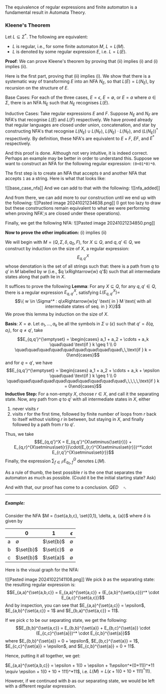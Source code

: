 
The equivalence of regular expressions and finite automaton is a fundamental result in Automata Theory. 

### Kleene's Theorem

Let $L \subseteq \Sigma^*$. The following are equivalent: 
- $L$ is regular, i.e., for some finite automaton $M$, $L = L(M)$.
- $L$ is denoted by some regular expression $E$, i.e. $L = L(E)$.

**Proof**: We can prove Kleene's theorem by proving that (ii) implies (i) and (i) implies (ii).

Here is the first part, proving that (ii) implies (i). We show that there is a systematic way of transforming $E$ into an NFA $N_E$, so that $L(E) = L(N_E)$, by recursion on the structure of $E$.

Base Cases: For each of the three cases, $E = \epsilon$, $E = \emptyset$, or $E = a$ where $a \in \Sigma$, there is an NFA $N_E$ such that $N_E$ recognises $L(E)$.

Inductive Cases: Take regular expressions $E$ and $F$. Suppose $N_E$ and $N_F$ are NFA's that recognise $L(E)$ and $L(F)$ respectively. We have proved already that regular languages are closed under union, concatenation, and star by constructing NFA's that recognise $L(N_E) \cup L(N_F)$, $L(N_E) \cdot L(N_F)$, and $(L(N_E))^*$ respectively. By definition, these NFA's are equivalent to $E + F$, $EF$, and $E^*$ respectively.

And this proof is done. Although not very intuitive, it is indeed correct. Perhaps an example may be better in order to understand this. Suppose we want to construct an NFA for the following regular expression: `(0+01*0)*0`. 

The first step is to create an NFA that accepts `0` and another NFA that accepts `1` as a string. Here is what that looks like:

![[base_case_nfa]]
And we can add to that with the following:
![[nfa_added]]

And from there, we can add more to our construction until we end up with the following:
![[Pasted image 20241021234638.png]]
(I got too lazy to draw but these constructions remain equivalent to what we were performing when proving NFA';s are closed under these operations).

Finally, we get the following NFA:
![[Pasted image 20241021234850.png]]



**Now to prove the other implication:** (i) implies (ii)

We will begin with $M = (Q, \Sigma, \delta, q_0, F)$, for $X \subseteq Q$, and $q, q' \in Q$, we construct by induction on the size of $X$, a regular expression: $$E_{q,q'}^X$$whose denotation is the set of all strings such that: there is a path from $q$ to $q'$ in $M$ labelled by $w$ (i.e., $q \xRightarrow{w} q'$) such that all intermediate states along that path lie in $X$.

It suffices to prove the following **Lemma**: For any $X\subseteq Q$, for any $q, q' \in Q$, there is a regular expression $E_{q,q'}^X$, satisfying $L(E_{q,q'}^X) =$ $$\{ w \in \Sigma^* : q\xRightarrow{w}q' \text{ in } M \text{ with all intermediate states of seq. in } X\}$$We prove this lemma by induction on the size of $X$.

**Basis**: $X = \emptyset$. Let $a_1,...,a_k$ be all the symbols in $\Sigma \cup \{\epsilon\}$ such that $q' = \delta(q,a_i)$, for $q \neq q'$, take $$E_{q,q'}^{\emptyset} = \begin{cases} a_1 + a_2 + \cdots + a_k \quad\quad \text{if } k \geq 1  \\ 0 \quad\quad\quad\quad\quad\quad\quad\quad\quad\,\,\text{if } k = 0\end{cases}$$and for $q = q'$, we have $$E_{q,q'}^{\emptyset} = \begin{cases} a_1 + a_2 + \cdots + a_k + \epsilon \quad\quad \text{if } k \geq 1  \\ 0 \quad\quad\quad\quad\quad\quad\quad\quad\quad\quad\,\,\,\,\,\text{if } k = 0\end{cases}$$
**Inductive Step:** For a non-empty $X$, choose $r \in X$, and call it the separating state. Now, any path from $q$ to $q'$ with all intermediate states in $X$, either
1. never visits $r$
2. visits $r$ for the first time, followed by finite number of loops from $r$ back to itself without visiting $r$ in between, but staying in $X$, and finally followed by a path from $r$ to $q'$.

Thus, we take $$E_{q,q'}^X = E_{q,q'}^{X\setminus{\set{r}}} + E_{q,r}^{X\setminus\set{r}}\cdot(E_{r,r}^{X\setminus\set{r}})^*\cdot E_{r,q'}^{X\setminus\set{r}}$$Finally, the expression $\sum_{f\in F} E_{q_0, f}^Q$ denotes $L(M)$.

As a rule of thumb, the best possible $r$ is the one that separates the automaton as much as possible. (Could it be the initial starting state? Ask)

And with that, our proof has come to a conclusion. $QED \quad\square$.

---

##### Example:

Consider the NFA $M = (\set{a,b,c}, \set{0,1}, \delta, a, {a})$ where $\delta$ is given by

|     | 0           | 1         | $\epsilon$  |
| --- | ----------- | --------- | ----------- |
| a   | $\emptyset$ | $\set{b}$ | $\emptyset$ |
| b   | $\set{b}$   | $\set{c}$ | $\emptyset$ |
| c   | $\set{b}$   | $\set{a}$ | $\emptyset$ |
Here is the visual graph for the NFA:

![[Pasted image 20241022141108.png]]
We pick $b$ as the separating state: the resulting regular expression is: $$E_{a,a}^{\set{a,b,c}} = E_{a,a}^{\set{a,c}} + (E_{a,b}^{\set{a,c}})^* \cdot E_{a,c}^{\set{a,c}}$$
And by inspection, you can see that $E_{a,a}^{\set{a,c}} = \epsilon$, $E_{a,b}^{\set{a,c}} = 1$ and $E_{b,a}^{\set{a,c}} = 11$.

If we pick $c$ to be our separating state, we get the following: $$E_{b,b}^{\set{a,c}} = E_{b,b}^{\set{a}} + E_{b,c}^{\set{a}} \cdot (E_{c,c}^{\set{a}})^* \cdot E_{c,b}^{\set{a}}$$where $E_{b,b}^{\set{a}} = 0 + \epsilon$, $E_{b,c}^{\set{a}} = 1$, $E_{c,c}^{\set{a}} = \epsilon$, and $E_{c,b}^{\set{a}} = 0 + 11$.

Hence, putting it all together, we get:

$E_{a,a}^{\set{a,b,c}} = \epsilon + 1(0 + \epsilon + 1\epsilon^*(0+11))^*11 \equiv \epsilon + 1(0 + 10 + 111)^*11$, i.e. $L(M) = L(\epsilon + 1(0 + 10 + 111)^*11)$.

However, if we continued with $b$ as our separating state, we would be left with a different regular expression. 


